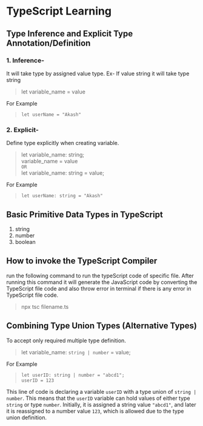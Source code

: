 # TypeScript Learning

## Type Inference and Explicit Type Annotation/Definition

### 1. Inference-

It will take type by assigned value type. Ex- If value string it will take type string

> let variable_name = value  

For Example  
> `let userName = "Akash"`

### 2. Explicit-

Define type explicitly when creating variable.

> let variable_name: string;  
variable_name = value  
`OR`  
> let variable_name: string = value;  

For Example  
> `let userName: string = "Akash"`

## Basic Primitive Data Types in TypeScript

1. string
2. number
3. boolean

## How to invoke the TypeScript Compiler

run the following command to run the typeScript code of specific file. After running this command it will generate the JavaScript code by converting the TypeScript file code and also throw error in terminal if there is any error in TypeScript file code.

> npx tsc filename.ts

## Combining Type Union Types (Alternative Types)
To accept only required multiple type definition.

>let variable_name: `string | number` = value;  

For Example  
>`let userID: string | number = "abcd1";`  
`userID = 123`  

This line of code is declaring a variable `userID` with a type union of `string | number`. This
means that the `userID` variable can hold values of either type `string` or type `number`.
Initially, it is assigned a string value `"abcd1"`, and later it is reassigned to a number value
`123`, which is allowed due to the type union definition.
